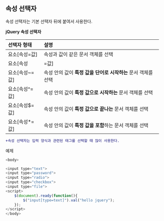 ## 속성 선택자

속성 선택자는 기본 선택자 뒤에 붙여서 사용한다.

**jQuery 속성 선택자**

| 선택자 형태     | 설명     |
| :------------- | :------------- |
| 요소[속성=값]      | 속성과 값이 같은 문서 객체를 선택  |
| 요소[속성|=값]   | 속성 안의 값이 특정 값과 같은 문서 객체를 선택 |
| 요소[속성~=값] | 속성 안의 값이 **특정 값을 단어로 시작하는** 문서 객체를 선택 |
| 요소[속성^=값] | 속성 안의 값이 **특정 값으로 시작하는** 문서 객체를 선택 |
| 요소[속성$=값] | 속성 안의 값이 **특정 값으로 끝나는** 문서 객체를 선택 |
| 요소[속성*=값] | 속성 안의 값이 **특정 값을 포함**하는 문서 객체를 선택 |

```diff
+속성 선택자는 입력 양식과 관련된 태그를 선택할 때 많이 사용한다.
```
예제

```javascript
<body>

<input type="text">
<input type="password">
<input type="radio">
<input type="checkbox">
<input type="file">
<script>
	$(document).ready(function(){
        $("input[type=text]").val("hello jquery");
	});
</script>
</body>
```
